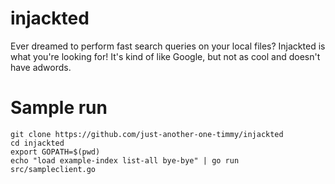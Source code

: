 injackted
=========
Ever dreamed to perform fast search queries on your local files? Injackted is what you're looking for! It's kind of like Google, but not as cool and doesn't have adwords.


Sample run
==========
```
git clone https://github.com/just-another-one-timmy/injackted
cd injackted
export GOPATH=$(pwd)
echo "load example-index list-all bye-bye" | go run src/sampleclient.go
```
